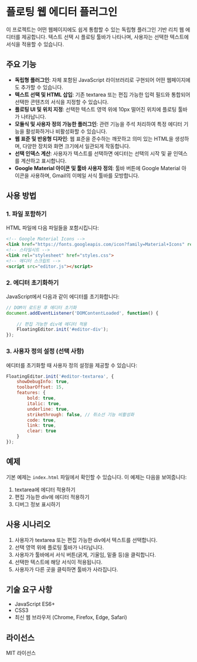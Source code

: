 # 플로팅 웹 에디터 플러그인

이 프로젝트는 어떤 웹페이지에도 쉽게 통합할 수 있는 독립형 플러그인 기반 리치 웹 에디터를 제공합니다. 텍스트 선택 시 플로팅 툴바가 나타나며, 사용자는 선택한 텍스트에 서식을 적용할 수 있습니다.

## 주요 기능

- **독립형 플러그인**: 자체 포함된 JavaScript 라이브러리로 구현되어 어떤 웹페이지에도 추가할 수 있습니다.
- **텍스트 선택 및 HTML 삽입**: 기존 textarea 또는 편집 가능한 입력 필드와 통합되어 선택한 콘텐츠의 서식을 지정할 수 있습니다.
- **플로팅 UI 및 위치 지정**: 선택한 텍스트 영역 위에 10px 떨어진 위치에 플로팅 툴바가 나타납니다.
- **모듈식 및 사용자 정의 가능한 플러그인**: 관련 기능을 주석 처리하여 특정 에디터 기능을 활성화하거나 비활성화할 수 있습니다.
- **웹 표준 및 반응형 디자인**: 웹 표준을 준수하는 깨끗하고 의미 있는 HTML을 생성하며, 다양한 장치와 화면 크기에서 일관되게 작동합니다.
- **선택 인덱스 계산**: 사용자가 텍스트를 선택하면 에디터는 선택의 시작 및 끝 인덱스를 계산하고 표시합니다.
- **Google Material 아이콘 및 툴바 사용자 정의**: 툴바 버튼에 Google Material 아이콘을 사용하며, Gmail의 이메일 서식 툴바를 모방합니다.

## 사용 방법

### 1. 파일 포함하기

HTML 파일에 다음 파일들을 포함시킵니다:

```html
<!-- Google Material Icons -->
<link href="https://fonts.googleapis.com/icon?family=Material+Icons" rel="stylesheet">
<!-- 스타일시트 -->
<link rel="stylesheet" href="styles.css">
<!-- 에디터 스크립트 -->
<script src="editor.js"></script>
```

### 2. 에디터 초기화하기

JavaScript에서 다음과 같이 에디터를 초기화합니다:

```javascript
// DOM이 로드된 후 에디터 초기화
document.addEventListener('DOMContentLoaded', function() {
    
    // 편집 가능한 div에 에디터 적용
    FloatingEditor.init('#editor-div');
});
```

### 3. 사용자 정의 설정 (선택 사항)

에디터를 초기화할 때 사용자 정의 설정을 제공할 수 있습니다:

```javascript
FloatingEditor.init('#editor-textarea', {
    showDebugInfo: true,
    toolbarOffset: 15,
    features: {
        bold: true,
        italic: true,
        underline: true,
        strikethrough: false, // 취소선 기능 비활성화
        code: true,
        link: true,
        clear: true
    }
});
```

## 예제

기본 예제는 `index.html` 파일에서 확인할 수 있습니다. 이 예제는 다음을 보여줍니다:

1. textarea에 에디터 적용하기
2. 편집 가능한 div에 에디터 적용하기
3. 디버그 정보 표시하기

## 사용 시나리오

1. 사용자가 textarea 또는 편집 가능한 div에서 텍스트를 선택합니다.
2. 선택 영역 위에 플로팅 툴바가 나타납니다.
3. 사용자가 툴바에서 서식 버튼(굵게, 기울임, 밑줄 등)을 클릭합니다.
4. 선택한 텍스트에 해당 서식이 적용됩니다.
5. 사용자가 다른 곳을 클릭하면 툴바가 사라집니다.

## 기술 요구 사항

- JavaScript ES6+
- CSS3
- 최신 웹 브라우저 (Chrome, Firefox, Edge, Safari)

## 라이선스

MIT 라이선스 